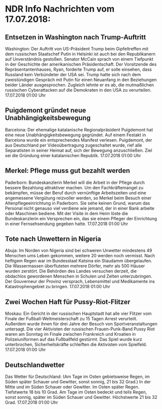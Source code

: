# NDR Info Nachrichten vom 17.07.2018:


## Entsetzen in Washington nach Trump-Auftritt
Washington: Der Auftritt von US-Präsident Trump beim Gipfeltreffen mit dem russischen Staatschef Putin in Helsinki ist auch bei den Republikanern auf Unverständnis gestoßen. Senator McCain sprach von einem Tiefpunkt in der Geschichte der amerikanischen Präsidentschaft. Der Vorsitzende des Repräsentantenhauses, Ryan, forderte Trump auf, er solle einsehen, dass Russland kein Verbündeter der USA sei. Trump hatte sich nach dem zweistündigen Gespräch mit Putin für einen Neuanfang in den Beziehungen beider Länder ausgesprochen. Zugleich lehnte er es ab, die mutmaßlichen russischen Cyberattacken auf die Demokraten in den USA zu verurteilen. 17.07.2018 01:00 Uhr 

## Puigdemont gründet neue Unabhängigkeitsbewegung
Barcelona: Der ehemalige katalanische Regionalpräsident Puigdemont hat eine neue Unabhängigkeitsbewegung gegründet. Auf einem Festakt in Barcelona wurde ein entsprechendes Manifest verlesen. Puigdemont, der aus Deutschland per Videoübertragung zugeschaltet wurde, rief alle Separatisten in seiner Heimat auf, sich der Bewegung anzuschließen. Ziel sei die Gründung einer katalanischen Republik. 17.07.2018 01:00 Uhr 

## Merkel: Pflege muss gut bezahlt werden
Paderborn: Bundeskanzlerin Merkel will die Arbeit in der Pflege durch bessere Bezahlung attraktiver machen. Um den Fachkräftemangel zu bekämpfen, müsse der Beruf durch vernünftige Arbeitszeiten und eine angemessene Vergütung reizvoller werden, so Merkel beim Besuch einer Altenpflegeeinrichtung in Paderborn. Sie sehe keinen Grund, warum das Personal nicht genauso viel verdiene wie jemand, der in einer Bank arbeite oder Maschinen bediene. Mit der Visite in dem Heim löste die Bundeskanzlerin ein Versprechen ein, das sie einem Pfleger der Einrichtung in einer Fernsehsendung gegeben hatte. 17.07.2018 01:00 Uhr 

## Tote nach Unwettern in Nigeria
Abuja: Im Norden von Nigeria sind bei schweren Unwetter mindestens 49 Menschen ums Leben gekommen, weitere 20 werden noch vermisst. Nach heftigem Regen war im Bundesstaat Katsina ein Staudamm übergelaufen. Die Wassermassen überfluteten mehrere Dörfer, mehr als 500 Häuser wurden zerstört. Die Behörden des Landes versuchen derzeit, die obdachlos gewordenen Menschen in Schulen und Zelten unterzubringen. Der Gouverneur der Provinz versprach, Lebensmittel und Medikamente ins Katastrophengebiet zu bringen. 17.07.2018 01:00 Uhr 

## Zwei Wochen Haft für Pussy-Riot-Flitzer
Moskau: Ein Gericht in der russischen Hauptstadt hat alle vier Flitzer vom Finale der Fußball-Weltmeisterschaft zu 15 Tagen Arrest verurteilt. Außerdem wurde ihnen für drei Jahre der Besuch von Sportveranstaltungen untersagt. Die vier Aktivisten der russischen Frauen-Punk-Band Pussy Riot waren am Sonntag im Finale zwischen Frankreich und Kroatien in Polizeiuniformen auf das Fußballfeld gestürmt. Das Spiel wurde kurz unterbrochen, Sicherheitskräfte schleiften die Aktivisten vom Spielfeld. 17.07.2018 01:00 Uhr 

## Deutschlandwetter
Das Wetter für Deutschland:
(Am Tage im Osten gebietsweise Regen, im Süden später Schauer und Gewitter, sonst sonnig, 21 bis 32 Grad.) In der Mitte und im Süden Schauer oder Gewitter. Im Osten später Regen. Tiefstwerte 18 bis 10 Grad. Am Tage im Osten bedeckt und teils Regen, sonst sonnig, später im Süden Schauer und Gewitter. Höchstwerte 21 bis 32 Grad. 17.07.2018 01:00 Uhr 
